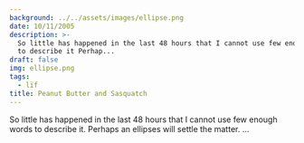 ```yaml
---
background: ../../assets/images/ellipse.png
date: 10/11/2005
description: >-
  So little has happened in the last 48 hours that I cannot use few enough words
  to describe it Perhap...
draft: false
img: ellipse.png
tags:
  - lïf
title: Peanut Butter and Sasquatch
---
```


So little has happened in the last 48 hours that I cannot use few enough words to describe it. Perhaps an ellipses will settle the matter.
...
